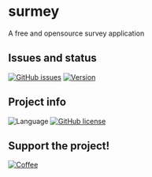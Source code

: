 # surmey
A free and opensource survey application


## Issues and status
[![GitHub issues](https://img.shields.io/github/issues/sdclowen/surmey.svg)](https://github.com/sdclowen/surmey/issues)
[![Version](https://img.shields.io/badge/version-v1.x-maroon.svg)](https://github.com/SDClowen/RSBot)

## Project info
![Language](https://img.shields.io/badge/language-php-blue.svg)
[![GitHub license](https://img.shields.io/badge/License-MIT-blue.svg)](https://github.com/SDClowen/surmey/blob/master/LICENSE)

## Support the project!
[![Coffee](https://img.shields.io/badge/Buy_Me_A_Coffee-FFDD00?style=for-the-badge&logo=buy-me-a-coffee&logoColor=black)](https://buymeacoffee.com/sdclowen)
